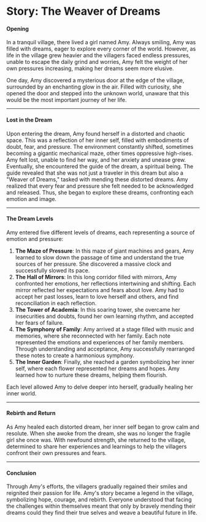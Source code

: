 # **Story: The Weaver of Dreams**

#### **Opening**

In a tranquil village, there lived a girl named Amy. Always smiling, Amy was filled with dreams, eager to explore every corner of the world. However, as life in the village grew heavier and the villagers faced endless pressures, unable to escape the daily grind and worries, Amy felt the weight of her own pressures increasing, making her dreams seem more elusive.

One day, Amy discovered a mysterious door at the edge of the village, surrounded by an enchanting glow in the air. Filled with curiosity, she opened the door and stepped into the unknown world, unaware that this would be the most important journey of her life.

---

#### **Lost in the Dream**

Upon entering the dream, Amy found herself in a distorted and chaotic space. This was a reflection of her inner self, filled with embodiments of doubt, fear, and pressure. The environment constantly shifted, sometimes becoming a gigantic mechanical maze, other times oppressive high-rises. Amy felt lost, unable to find her way, and her anxiety and unease grew. Eventually, she encountered the guide of the dream, a spiritual being. The guide revealed that she was not just a traveler in this dream but also a "Weaver of Dreams," tasked with mending these distorted dreams. Amy realized that every fear and pressure she felt needed to be acknowledged and released. Thus, she began to explore these dreams, confronting each emotion and image.

---

#### **The Dream Levels**

Amy entered five different levels of dreams, each representing a source of emotion and pressure:

1. **The Maze of Pressure**: In this maze of giant machines and gears, Amy learned to slow down the passage of time and understand the true sources of her pressure. She discovered a massive clock and successfully slowed its pace.
2. **The Hall of Mirrors**: In this long corridor filled with mirrors, Amy confronted her emotions, her reflections intertwining and shifting. Each mirror reflected her expectations and fears about love. Amy had to accept her past losses, learn to love herself and others, and find reconciliation in each reflection.
3. **The Tower of Academia**: In this soaring tower, she overcame her insecurities and doubts, found her own learning rhythm, and accepted her fears of failure.
4. **The Symphony of Family**: Amy arrived at a stage filled with music and memories, where she reconnected with her family. Each note represented the emotions and experiences of her family members. Through understanding and acceptance, Amy successfully rearranged these notes to create a harmonious symphony.
5. **The Inner Garden**: Finally, she reached a garden symbolizing her inner self, where each flower represented her dreams and hopes. Amy learned how to nurture these dreams, helping them flourish.

Each level allowed Amy to delve deeper into herself, gradually healing her inner world.

---

#### **Rebirth and Return**

As Amy healed each distorted dream, her inner self began to grow calm and resolute. When she awoke from the dream, she was no longer the fragile girl she once was. With newfound strength, she returned to the village, determined to share her experiences and learnings to help the villagers confront their own pressures and fears.

---

#### **Conclusion**

Through Amy's efforts, the villagers gradually regained their smiles and reignited their passion for life. Amy's story became a legend in the village, symbolizing hope, courage, and rebirth. Everyone understood that facing the challenges within themselves meant that only by bravely mending their dreams could they find their true selves and weave a beautiful future in life.

